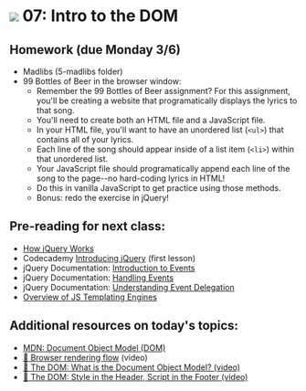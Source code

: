 # ![](https://ga-dash.s3.amazonaws.com/production/assets/logo-9f88ae6c9c3871690e33280fcf557f33.png) 07: Intro to the DOM

## Homework (due Monday 3/6)

* Madlibs (5-madlibs folder)
* 99 Bottles of Beer in the browser window:
    - Remember the 99 Bottles of Beer assignment? For this assignment, you'll be creating a website that programatically 
    displays the lyrics to that song.
    - You'll need to create both an HTML file and a JavaScript file.
    - In your HTML file, you'll want to have an unordered list (`<ul>`) that contains all of your lyrics.
    - Each line of the song should appear inside of a list item (`<li>`) within that unordered list.
    - Your JavaScript file should programatically append each line of the song to the page--no hard-coding lyrics in HTML!
    - Do this in vanilla JavaScript to get practice using those methods.
    - Bonus: redo the exercise in jQuery!

## Pre-reading for next class:

* [How jQuery Works](https://learn.jquery.com/about-jquery/how-jquery-works/)
* Codecademy [Introducing jQuery](https://www.codecademy.com/learn/jquery) (first lesson)
* jQuery Documentation: [Introduction to Events](https://learn.jquery.com/events/introduction-to-events/)
* jQuery Documentation: [Handling Events](https://learn.jquery.com/events/handling-events/)
* jQuery Documentation: [Understanding Event Delegation](https://learn.jquery.com/events/event-delegation/)
* [Overview of JS Templating Engines](https://www.sitepoint.com/overview-javascript-templating-engines/)

## Additional resources on today's topics:

- [MDN: Document Object Model (DOM)][1]
- [&#127909; Browser rendering flow][2] (video)
- [&#127909; The DOM: What is the Document Object Model? (video)](https://www.youtube.com/watch?v=80Mr2Z6Qikc&list=PLWKjhJtqVAbmfoj2Th9fvxhHIeqFO7wOy&index=42)
- [&#127909; The DOM: Style in the Header, Script in the Footer (video)](https://www.youtube.com/watch?v=i1rQi9Maem8&index=43&list=PLWKjhJtqVAbmfoj2Th9fvxhHIeqFO7wOy)

[1]: https://developer.mozilla.org/en-US/docs/Web/API/Document_Object_Model
[2]: https://www.youtube.com/watch?v=n1cKlKM3jYI

